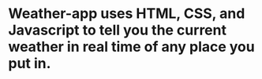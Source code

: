 # Weather-app uses HTML, CSS, and Javascript to tell you the current weather in real time of any place you put in.
